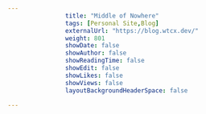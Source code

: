 ```yaml
---
                title: "Middle of Nowhere"
                tags: [Personal Site,Blog]
                externalUrl: "https://blog.wtcx.dev/"
                weight: 801
                showDate: false
                showAuthor: false
                showReadingTime: false
                showEdit: false
                showLikes: false
                showViews: false
                layoutBackgroundHeaderSpace: false
                
---
```

